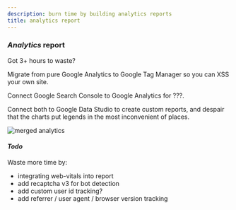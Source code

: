 ```yaml
---
description: burn time by building analytics reports
title: analytics report
---
```


### _Analytics_ report

Got 3+ hours to waste?

Migrate from pure Google Analytics to Google Tag Manager so you can XSS your own site.

Connect Google Search Console to Google Analytics for ???.

Connect both to Google Data Studio to create custom reports,
and despair that the charts put legends in the most inconvenient of places.

![merged analytics](/static/merged-analytics.webp)

#### _Todo_

Waste more time by:

- integrating web-vitals into report
- add recaptcha v3 for bot detection
- add custom user id tracking?
- add referrer / user agent / browser version tracking
